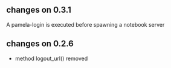 ## changes on 0.3.1

A pamela-login is executed before spawning a notebook server

## changes on 0.2.6

* method logout_url() removed

